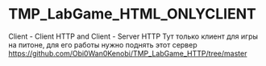 # TMP_LabGame_HTML_ONLYCLIENT
Client - Client HTTP and Client - Server HTTP
Тут только клиент для игры на питоне, для его работы нужно поднять этот сервер https://github.com/Obi0Wan0Kenobi/TMP_LabGame_HTTP/tree/master
